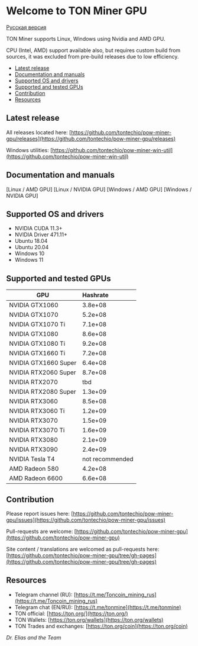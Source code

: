 # Welcome to TON Miner GPU

[Русская версия](ru/index.md)

TON Miner supports Linux, Windows using Nvidia and AMD GPU.

CPU (Intel, AMD) support available also, but requires custom build from sources, it was excluded from pre-build releases due to low efficiency.

- [Latest release](#latest-release)
- [Documentation and manuals](#documentation-and-manuals)
- [Supported OS and drivers](#supported-os-and-drivers)
- [Supported and tested GPUs](#supported-and-tested-gpus)
- [Contribution](#contribution)
- [Resources](#resources)

## Latest release

All releases located here:
[https://github.com/tontechio/pow-miner-gpu/releases](https://github.com/tontechio/pow-miner-gpu/releases)

Windows utilities:
[https://github.com/tontechio/pow-miner-win-util](https://github.com/tontechio/pow-miner-win-util)

## Documentation and manuals

[Linux / AMD GPU]
[Linux / NVIDIA GPU]
[Windows / AMD GPU]
[Windows / NVIDIA GPU]

## Supported OS and drivers

- NVIDIA CUDA 11.3+
- NVIDIA Driver 471.11+
- Ubuntu 18.04
- Ubuntu 20.04
- Windows 10
- Windows 11

## Supported and tested GPUs

| GPU | Hashrate |
|-----|:---------|
NVIDIA GTX1060 | 3.8e+08
NVIDIA GTX1070 | 5.2e+08
NVIDIA GTX1070 Ti | 7.1e+08
NVIDIA GTX1080 | 8.6e+08
NVIDIA GTX1080 Ti | 9.2e+08
NVIDIA GTX1660 Ti | 7.2e+08
NVIDIA GTX1660 Super | 6.4e+08
NVIDIA RTX2060 Super | 8.7e+08
NVIDIA RTX2070 | tbd
NVIDIA RTX2080 Super | 1.3e+09
NVIDIA RTX3060 | 8.5e+08
NVIDIA RTX3060 Ti | 1.2e+09
NVIDIA RTX3070 | 1.5e+09
NVIDIA RTX3070 Ti | 1.6e+09
NVIDIA RTX3080 | 2.1e+09
NVIDIA RTX3090 | 2.4e+09 
NVIDIA Tesla T4 | not recommended
AMD Radeon 580 | 4.2e+08
AMD Radeon 6600 | 6.6e+08

## Contribution

Please report issues here:
[https://github.com/tontechio/pow-miner-gpu/issues](https://github.com/tontechio/pow-miner-gpu/issues)

Pull-requests are welcome:
[https://github.com/tontechio/pow-miner-gpu](https://github.com/tontechio/pow-miner-gpu)

Site content / translations are welcomed as pull-requests here:
[https://github.com/tontechio/pow-miner-gpu/tree/gh-pages](https://github.com/tontechio/pow-miner-gpu/tree/gh-pages)

## Resources

- Telegram channel (RU): [https://t.me/Toncoin_mining_rus](https://t.me/Toncoin_mining_rus)
- Telegram chat (EN/RU): [https://t.me/tonmine](https://t.me/tonmine)
- TON official: [https://ton.org/](https://ton.org/)
- TON Wallets: [https://ton.org/wallets](https://ton.org/wallets)
- TON Trades and exchanges: [https://ton.org/coin](https://ton.org/coin)

*Dr. Elias and the Team*
